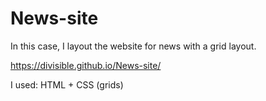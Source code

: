 # News-site

In this case, I layout the website for news with a grid layout.

https://divisible.github.io/News-site/

I used: HTML + CSS (grids)

